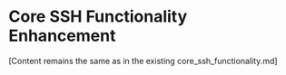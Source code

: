 # Core SSH Functionality Enhancement

[Content remains the same as in the existing core_ssh_functionality.md]
